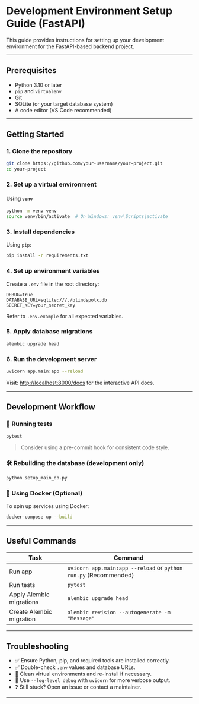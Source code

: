 
# Development Environment Setup Guide (FastAPI)

This guide provides instructions for setting up your development environment for the FastAPI-based backend project.

---

## Prerequisites

* Python 3.10 or later
* `pip` and `virtualenv`
* Git
* SQLite (or your target database system)
* A code editor (VS Code recommended)

---

## Getting Started

### 1. **Clone the repository**

```bash
git clone https://github.com/your-username/your-project.git
cd your-project
```

### 2. **Set up a virtual environment**

#### Using `venv`

```bash
python -m venv venv
source venv/bin/activate  # On Windows: venv\Scripts\activate
```

### 3. **Install dependencies**

Using `pip`:

```bash
pip install -r requirements.txt
```

### 4. **Set up environment variables**

Create a `.env` file in the root directory:

```env
DEBUG=true
DATABASE_URL=sqlite:///./blindspotx.db
SECRET_KEY=your_secret_key
```

Refer to `.env.example` for all expected variables.

### 5. **Apply database migrations**

```bash
alembic upgrade head
```

### 6. **Run the development server**

```bash
uvicorn app.main:app --reload
```

Visit: [http://localhost:8000/docs](http://localhost:8000/docs) for the interactive API docs.

---

## Development Workflow

### 🧪 Running tests

```bash
pytest
```

> Consider using a pre-commit hook for consistent code style.

### 🛠 Rebuilding the database (development only)

```bash
python setup_main_db.py
```

### 🐳 Using Docker (Optional)

To spin up services using Docker:

```bash
docker-compose up --build
```

---

## Useful Commands

| Task                     | Command                                                           |
| ------------------------ | ------------------------------------------------------------------|
| Run app                  | `uvicorn app.main:app --reload` or `python run.py` (Recommended)  |
| Run tests                | `pytest`                                                          |
| Apply Alembic migrations | `alembic upgrade head`                                            |
| Create Alembic migration | `alembic revision --autogenerate -m "Message"`                    |

---

## Troubleshooting

* ✅ Ensure Python, pip, and required tools are installed correctly.
* ✅ Double-check `.env` values and database URLs.
* 🧹 Clean virtual environments and re-install if necessary.
* 🧪 Use `--log-level debug` with `uvicorn` for more verbose output.
* ❓ Still stuck? Open an issue or contact a maintainer.

---
